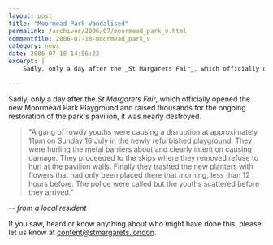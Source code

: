 ```yaml
---
layout: post
title: "Moormead Park Vandalised"
permalink: /archives/2006/07/moormead_park_v.html
commentfile: 2006-07-18-moormead_park_v
category: news
date: 2006-07-18 14:56:22
excerpt: |
    Sadly, only a day after the _St Margarets Fair_, which officially opened the new Moormead Park Playground and raised thousands for the ongoing restoration of the park's pavilion, it was nearly destroyed.

---
```


Sadly, only a day after the *St Margarets Fair*, which officially opened the new Moormead Park Playground and raised thousands for the ongoing restoration of the park's pavilion, it was nearly destroyed.

> "A gang of rowdy youths were causing a disruption at approximately 11pm on Sunday 16 July in the newly refurbished playground. They were hurling the metal barriers about and clearly intent on causing damage. They proceeded to the skips where they removed refuse to hurl at the pavilion walls. Finally they trashed the new planters with flowers that had only been placed there that morning, less than 12 hours before. The police were called but the youths scattered before they arrived."

-- *from a local resident*

If you saw, heard or know anything about who might have done this, please let us know at <content@stmargarets.london>.
